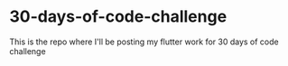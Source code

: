 # 30-days-of-code-challenge
This is the repo where I'll be posting my flutter work for 30 days of code challenge 
